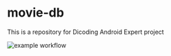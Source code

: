 # movie-db
This is a repository for Dicoding Android Expert project

![example workflow](https://github.com/deanuharatinu/movie-db/actions/workflows/CI.yml/badge.svg)
